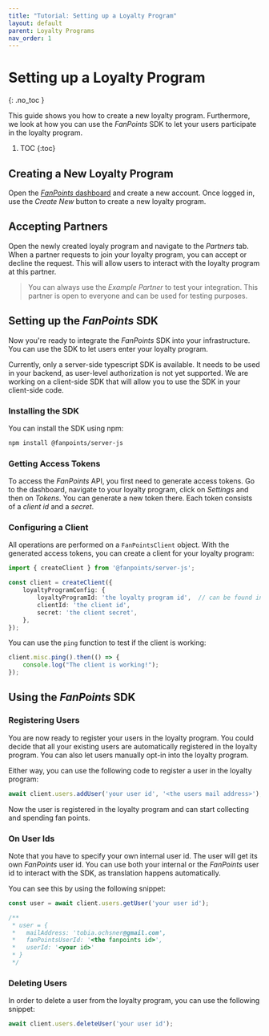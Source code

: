 ```yaml
---
title: "Tutorial: Setting up a Loyalty Program"
layout: default
parent: Loyalty Programs
nav_order: 1
---
```


# Setting up a Loyalty Program
{: .no_toc }

This guide shows you how to create a new loyalty program. Furthermore, we look at how you can use the *FanPoints* SDK to let your users participate in the loyalty program.

1. TOC
{:toc}

## Creating a New Loyalty Program

Open the [*FanPoints* dashboard](https://backend-app-svelte-aec.pages.dev) and create a new account. Once logged in, use the *Create New* button to create a new loyalty program.

## Accepting Partners

Open the newly created loyaly program and navigate to the *Partners* tab. When a partner requests to join your loyalty program, you can accept or decline the request. This will allow users to interact with the loyalty program at this partner.

> You can always use the *Example Partner* to test your integration. This partner is open to everyone and can be used for testing purposes.

## Setting up the *FanPoints* SDK

Now you're ready to integrate the *FanPoints* SDK into your infrastructure. You can use the SDK to let users enter your loyalty program.

Currently, only a server-side typescript SDK is available. It needs to be used in your backend, as user-level authorization is not yet supported. We are working on a client-side SDK that will allow you to use the SDK in your client-side code.

### Installing the SDK

You can install the SDK using npm:

```bash
npm install @fanpoints/server-js
```

### Getting Access Tokens

To access the *FanPoints* API, you first need to generate access tokens. Go to the dashboard, navigate to your loyalty program, click on *Settings* and then on *Tokens*. You can generate a new token there. Each token consists of a *client id* and a *secret*.

### Configuring a Client

All operations are performed on a `FanPointsClient` object. With the generated access tokens, you can create a client for your loyalty program:

```typescript
import { createClient } from '@fanpoints/server-js';

const client = createClient({
    loyaltyProgramConfig: {
        loyaltyProgramId: 'the loyalty program id',  // can be found in the dashboard
        clientId: 'the client id',
        secret: 'the client secret',
    },
});
```

You can use the `ping` function to test if the client is working:

```typescript
client.misc.ping().then(() => {
    console.log("The client is working!");
});
```

## Using the *FanPoints* SDK

### Registering Users

You are now ready to register your users in the loyalty program. You could decide that all your existing users are automatically registered in the loyalty program. You can also let users manually opt-in into the loyalty program.

Either way, you can use the following code to register a user in the loyalty program:

```typescript
await client.users.addUser('your user id', '<the users mail address>');
```
Now the user is registered in the loyalty program and can start collecting and spending fan points.

### On User Ids

Note that you have to specify your own internal user id. The user will get its own *FanPoints* user id. You can use both your internal or the *FanPoints* user id to interact with the SDK, as translation happens automatically.

You can see this by using the following snippet:

```typescript
const user = await client.users.getUser('your user id');

/**
 * user = {
 *   mailAddress: 'tobia.ochsner@gmail.com',
 *   fanPointsUserId: '<the fanpoints id>',
 *   userId: '<your id>'
 * }
 */
```

### Deleting Users

In order to delete a user from the loyalty program, you can use the following snippet:

```typescript
await client.users.deleteUser('your user id');
```